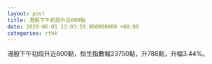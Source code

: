 ```yaml
---
layout: post
title: 港股下午初段升近800點
date: 2020-06-01 13:03:19.000000000 +08:00
categories: rthk
---
```


港股下午初段升近800點，恒生指數報23750點，升788點，升幅3.44%。
